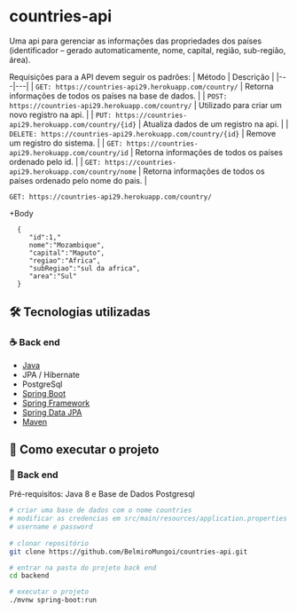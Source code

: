 # countries-api
 Uma api para gerenciar as informações das propriedades dos países (identificador – gerado automaticamente, nome, capital, região, sub-região, área).
 
 Requisições para a API devem seguir os padrões:
| Método | Descrição |
|---|---|
 | `GET: https://countries-api29.herokuapp.com/country/` | Retorna informações de todos os países na base de dados. |
| `POST: https://countries-api29.herokuapp.com/country/` | Utilizado para criar um novo registro na api. |
| `PUT: https://countries-api29.herokuapp.com/country/{id}` | Atualiza dados de um registro na api. |
| `DELETE: https://countries-api29.herokuapp.com/country/{id}` | Remove um registro do sistema. |
| `GET: https://countries-api29.herokuapp.com/country/id` | Retorna informações de todos os países ordenado pelo id. |
| `GET: https://countries-api29.herokuapp.com/country/nome` | Retorna informações de todos os países ordenado pelo nome do pais. |

`GET: https://countries-api29.herokuapp.com/country/`

   +Body
   
      {
         "id":1,"
         nome":"Mozambique",
         "capital":"Maputo",
         "regiao":"Africa",
         "subRegiao":"sul da africa",
         "area":"Sul"
      }
      
## 🛠 Tecnologias utilizadas
### :coffee: Back end
- [Java](https://www.oracle.com/br/java/)
- JPA / Hibernate
- PostgreSql
- [Spring Boot](https://spring.io/projects/spring-boot)
- [Spring Framework](https://spring.io/projects/spring-framework)
- [Spring Data JPA](https://spring.io/projects/spring-data-jpa) 
- [Maven](https://maven.apache.org/)

## 🚀 Como executar o projeto

### 🎲 Back end

Pré-requisitos: Java 8 e Base de Dados Postgresql

```bash
# criar uma base de dados com o nome countries
# modificar as credencias em src/main/resources/application.properties
# username e password
   
# clonar repositório
git clone https://github.com/BelmiroMungoi/countries-api.git

# entrar na pasta do projeto back end
cd backend

# executar o projeto
./mvnw spring-boot:run
```
